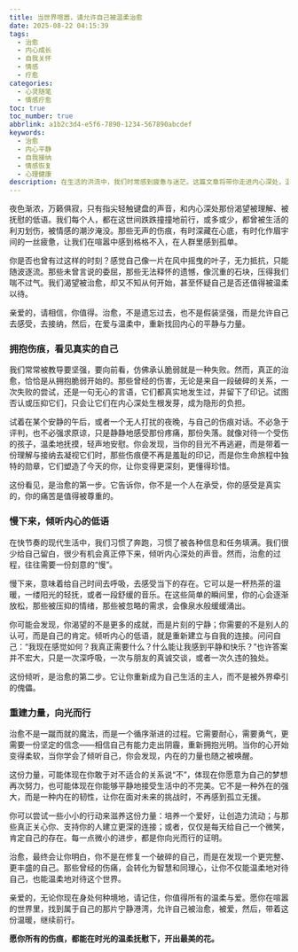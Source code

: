 ```yaml
---
title: 当世界喧嚣，请允许自己被温柔治愈
date: 2025-08-22 04:15:39
tags:
  - 治愈
  - 内心成长
  - 自我关怀
  - 情感
  - 疗愈
categories:
  - 心灵随笔
  - 情感疗愈
toc: true
toc_number: true
abbrlink: a1b2c3d4-e5f6-7890-1234-567890abcdef
keywords:
  - 治愈
  - 内心平静
  - 自我接纳
  - 情感恢复
  - 心理健康
description: 在生活的洪流中，我们时常感到疲惫与迷茫。这篇文章将带你走进内心深处，温柔地探索治愈的真谛。它不是关于遗忘，而是关于接纳、倾听与重建。愿你在此找到一份宁静，一份力量，允许自己被爱与温暖所包裹，重新绽放生命的光彩。
---
```


夜色渐浓，万籁俱寂，只有指尖轻触键盘的声音，和内心深处那份渴望被理解、被抚慰的低语。我们每个人，都在这世间跌跌撞撞地前行，或多或少，都曾被生活的利刃划伤，被情感的潮汐淹没。那些无声的伤痕，有时深藏在心底，有时化作眉宇间的一丝疲惫，让我们在喧嚣中感到格格不入，在人群里感到孤单。

你是否也曾有过这样的时刻？感觉自己像一片在风中摇曳的叶子，无力抵抗，只能随波逐流。那些未曾言说的委屈，那些无法释怀的遗憾，像沉重的石块，压得我们喘不过气。我们渴望被治愈，却又不知从何开始，甚至怀疑自己是否还值得被温柔以待。

亲爱的，请相信，你值得。治愈，不是遗忘过去，也不是假装坚强，而是允许自己去感受，去接纳，然后，在爱与温柔中，重新找回内心的平静与力量。

### 拥抱伤痕，看见真实的自己

我们常常被教导要坚强，要向前看，仿佛承认脆弱就是一种失败。然而，真正的治愈，恰恰是从拥抱脆弱开始的。那些曾经的伤害，无论是来自一段破碎的关系，一次失败的尝试，还是一句无心的言语，它们都真实地发生过，并留下了印记。试图否认或压抑它们，只会让它们在内心深处生根发芽，成为隐形的负担。

试着在某个安静的午后，或者一个无人打扰的夜晚，与自己的伤痕对话。不必急于评判，也不必强求原谅，只是静静地感受那份疼痛，那份失落。就像对待一个受伤的孩子，温柔地抚摸，轻声地安慰。你会发现，当你的目光不再逃避，而是带着一份理解与接纳去凝视它们时，那些伤痕便不再是羞耻的印记，而是你生命旅程中独特的勋章，它们塑造了今天的你，让你变得更深刻，更懂得珍惜。

这份看见，是治愈的第一步。它告诉你，你不是一个人在承受，你的感受是真实的，你的痛苦是值得被尊重的。

### 慢下来，倾听内心的低语

在快节奏的现代生活中，我们习惯了奔跑，习惯了被各种信息和任务填满。我们很少给自己留白，很少有机会真正停下来，倾听内心深处的声音。然而，治愈的过程，往往需要一份刻意的“慢”。

慢下来，意味着给自己时间去呼吸，去感受当下的存在。它可以是一杯热茶的温暖，一缕阳光的轻抚，或者一段舒缓的音乐。在这些简单的瞬间里，你的心会逐渐放松，那些被压抑的情绪，那些被忽略的需求，会像泉水般缓缓涌出。

你可能会发现，你渴望的不是更多的成就，而是片刻的宁静；你需要的不是别人的认可，而是自己的肯定。倾听内心的低语，就是重新建立与自我的连接。问问自己：“我现在感觉如何？我真正需要什么？什么能让我感到平静和快乐？”也许答案并不宏大，只是一次深呼吸，一次与朋友的真诚交谈，或者一次久违的独处。

这份倾听，是治愈的第二步。它让你重新成为自己生活的主人，而不是被外界牵引的傀儡。

### 重建力量，向光而行

治愈不是一蹴而就的魔法，而是一个循序渐进的过程。它需要耐心，需要勇气，更需要一份坚定的信念——相信自己有能力走出阴霾，重新拥抱光明。当你的心开始变得柔软，当你学会了倾听自己，你会发现，内在的力量也随之被唤醒。

这份力量，可能体现在你敢于对不适合的关系说“不”，体现在你愿意为自己的梦想再次努力，也可能体现在你能够平静地接受生活中的不完美。它不是一种外在的强大，而是一种内在的韧性，让你在面对未来的挑战时，不再感到孤立无援。

你可以尝试一些小小的行动来滋养这份力量：培养一个爱好，让创造力流动；与那些真正关心你、支持你的人建立更深的连接；或者，仅仅是每天给自己一个微笑，肯定自己的存在。每一点微小的进步，都是你向光而行的证明。

治愈，最终会让你明白，你不是在修复一个破碎的自己，而是在发现一个更完整、更丰盛的自己。那些曾经的伤痛，会转化为智慧和同理心，让你不仅能温柔地对待自己，也能温柔地对待这个世界。

亲爱的，无论你现在身处何种境地，请记住，你值得所有的温柔与爱。愿你在喧嚣的世界里，找到属于自己的那片宁静港湾，允许自己被治愈，被爱，然后，带着这份温暖，继续前行。

**愿你所有的伤痕，都能在时光的温柔抚慰下，开出最美的花。**